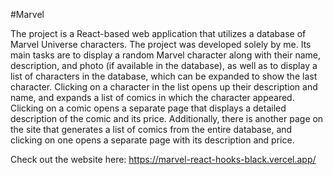 #Marvel

The project is a React-based web application that utilizes a database of Marvel Universe characters. The project was developed solely by me. Its main tasks are to display a random Marvel character along with their name, description, and photo (if available in the database), as well as to display a list of characters in the database, which can be expanded to show the last character. Clicking on a character in the list opens up their description and name, and expands a list of comics in which the character appeared. Clicking on a comic opens a separate page that displays a detailed description of the comic and its price. Additionally, there is another page on the site that generates a list of comics from the entire database, and clicking on one opens a separate page with its description and price.

Check out the website here: https://marvel-react-hooks-black.vercel.app/
